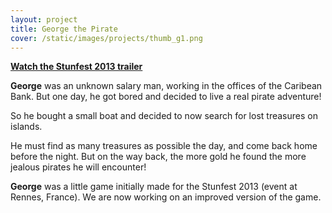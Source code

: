 ```yaml
---
layout: project
title: George the Pirate
cover: /static/images/projects/thumb_g1.png
---
```


**[Watch the Stunfest 2013 trailer](http://www.youtube.com/watch?v=xBU0OXjJko4)**

**George** was an unknown salary man, working in the offices of the Caribean Bank. But one day, he got bored and decided to live a real pirate adventure!

So he bought a small boat and decided to now search for lost treasures on islands.

He must find as many treasures as possible the day, and come back home before the night. But on the way back, the more gold he found the more jealous pirates he will encounter!

**George** was a little game initially made for the Stunfest 2013 (event at Rennes, France). We are now working on an improved version of the game.
